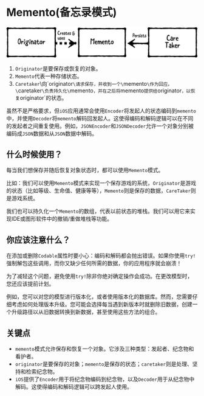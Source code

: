 # Memento(备忘录模式)

![img86](https://raw.githubusercontent.com/CainLuo/DesignPatterns/main/Images/img86.png)

1. `Originator`是要保存或恢复的对象。
2. `Memento`代表一种存储状态。
3. `Caretaker`\向\`originator`\请求保存，并收到一个\`memento`\作为回应。\`caretaker`\负责持久化\`memento`，并在之后将`memento`提供给`originator`，以恢复`originator`的状态。

虽然不是严格要求，但`iOS`应用通常会使用`Encoder`将发起人的状态编码到`memento`中，并使用`Decoder`将`memento`解码回发起人。这使得编码和解码逻辑可以在不同的发起者之间重复使用。例如，`JSONEncoder`和`JSONDecoder`允许一个对象分别被编码成`JSON`数据和从`JSON`数据中解码。

## 什么时候使用？

每当我们想保存并随后恢复对象状态时，都可以使用`Memento`模式。

比如：我们可以使用`Memento`模式来实现一个保存游戏的系统，`Originator`是游戏的状态（比如等级、生命值、健康等等），`Memento`则是保存的数据，`CareTaker`则是游戏系统。

我们也可以持久化一个`Memento`的数组，代表以前状态的堆栈。我们可以用它来实现IDE或图形软件中的撤销/重做堆栈等功能。

## 你应该注意什么？

在添加或删除`Codable`属性时要小心：编码和解码都会抛出错误。如果你使用`try!`强制解包这些调用，而你又缺少任何所需的数据，你的应用程序就会崩溃！

为了减轻这个问题，避免使用`try!`除非你绝对确定操作会成功。在更改模型时，您还应该提前计划。

例如，您可以对您的模型进行版本化，或者使用版本化的数据库。然而，您需要仔细考虑如何处理版本升级。您可能会选择每当遇到新版本时就删除旧数据，创建一个升级路径以从旧数据转换到新数据，甚至使用这些方法的组合。

## 关键点

- `memento`模式允许保存和恢复一个对象。它涉及三种类型：发起者、纪念物和看护者。
- `originator`是要保存的对象；`memento`是保存的状态；`caretaker`则是处理、坚持和检索纪念物。
- `iOS`提供了`Encoder`用于将纪念物编码到纪念物，以及`Decoder`用于从纪念物中解码。这使得编码和解码逻辑可以跨发起人使用。